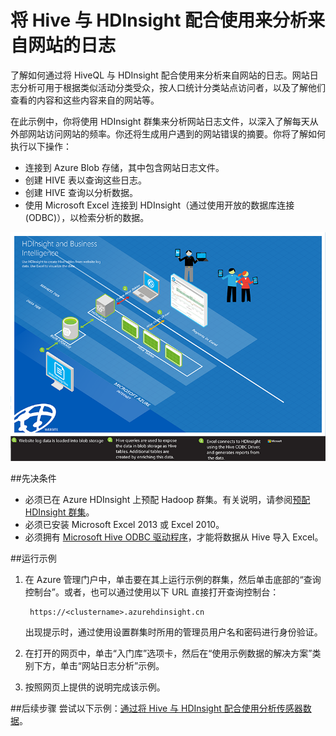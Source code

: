 <properties 
	pageTitle="将 Hive 用于 Hadoop 以进行网站日志分析| Azure" 
	description="了解如何通过将 Hive 与 HDInsight 配合使用来分析网站日志。我们将使用日志文件作为 HDInsight 表的输入，并使用 HiveQL 来查询数据。" 
	services="hdinsight" 
	documentationCenter="" 
	authors="nitinme" 
	manager="paulettm" 
	editor="cgronlun"
	tags="azure-portal"/>  


<tags
	ms.service="hdinsight"
	ms.date="02/25/2016"
	wacn.date=""/>

# 将 Hive 与 HDInsight 配合使用来分析来自网站的日志

了解如何通过将 HiveQL 与 HDInsight 配合使用来分析来自网站的日志。网站日志分析可用于根据类似活动分类受众，按人口统计分类站点访问者，以及了解他们查看的内容和这些内容来自的网站等。

在此示例中，你将使用 HDInsight 群集来分析网站日志文件，以深入了解每天从外部网站访问网站的频率。你还将生成用户遇到的网站错误的摘要。你将了解如何执行以下操作：

- 连接到 Azure Blob 存储，其中包含网站日志文件。
- 创建 HIVE 表以查询这些日志。
- 创建 HIVE 查询以分析数据。
- 使用 Microsoft Excel 连接到 HDInsight（通过使用开放的数据库连接 (ODBC)），以检索分析的数据。

![HDI.Samples.Website.Log.Analysis][img-hdi-weblogs-sample]

##先决条件

- 必须已在 Azure HDInsight 上预配 Hadoop 群集。有关说明，请参阅[预配 HDInsight 群集][hdinsight-provision]。 
- 必须已安装 Microsoft Excel 2013 或 Excel 2010。
- 必须拥有 [Microsoft Hive ODBC 驱动程序](http://www.microsoft.com/download/details.aspx?id=40886)，才能将数据从 Hive 导入 Excel。


##运行示例

1. 在 Azure 管理门户中，单击要在其上运行示例的群集，然后单击底部的“查询控制台”。或者，也可以通过使用以下 URL 直接打开查询控制台：

	 	https://<clustername>.azurehdinsight.cn
	
	出现提示时，通过使用设置群集时所用的管理员用户名和密码进行身份验证。
  
2. 在打开的网页中，单击“入门库”选项卡，然后在“使用示例数据的解决方案”类别下方，单击“网站日志分析”示例。

3. 按照网页上提供的说明完成该示例。

##后续步骤
尝试以下示例：[通过将 Hive 与 HDInsight 配合使用分析传感器数据](/documentation/articles/hdinsight-hive-analyze-sensor-data)。


[hdinsight-provision]: /documentation/articles/hdinsight-provision-clusters-v1
[img-hdi-weblogs-sample]: ./media/hdinsight-hive-analyze-website-log/hdinsight-weblogs-sample.png

<!---HONumber=Mooncake_Quality_Review_1118_2016-->